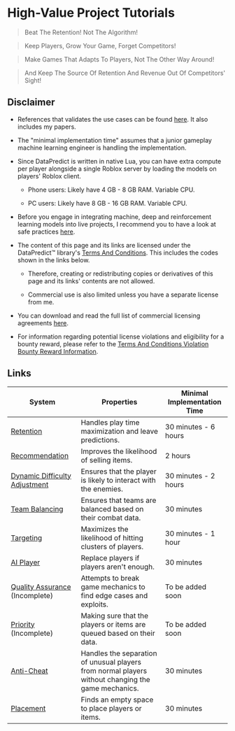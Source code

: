 # High-Value Project Tutorials

> Beat The Retention! Not The Algorithm! 

> Keep Players, Grow Your Game, Forget Competitors! 

> Make Games That Adapts To Players, Not The Other Way Around!

> And Keep The Source Of Retention And Revenue Out Of Competitors' Sight!

## Disclaimer

* References that validates the use cases can be found [here](HighValueProjectTutorials/References.md). It also includes my papers.

* The "minimal implementation time" assumes that a junior gameplay machine learning engineer is handling the implementation.

* Since DataPredict is written in native Lua, you can have extra compute per player alongside a single Roblox server by loading the models on players' Roblox client.

  * Phone users: Likely have 4 GB - 8 GB RAM. Variable CPU.
 
  * PC users: Likely have 8 GB - 16 GB RAM. Variable CPU.

* Before you engage in integrating machine, deep and reinforcement learning models into live projects, I recommend you to have a look at safe practices [here](HighValueProjectTutorials/SafePracticesForLiveProjects.md).

* The content of this page and its links are licensed under the DataPredict™ library's [Terms And Conditions](TermsAndConditions.md). This includes the codes shown in the links below.

  * Therefore, creating or redistributing copies or derivatives of this page and its links' contents are not allowed.

  * Commercial use is also limited unless you have a separate license from me.
  
* You can download and read the full list of commercial licensing agreements [here](https://github.com/AqwamCreates/DataPredict/blob/main/docs/DataPredictLibrariesLicensingAgreements.md).

* For information regarding potential license violations and eligibility for a bounty reward, please refer to the [Terms And Conditions Violation Bounty Reward Information](TermsAndConditionsViolationBountyRewardInformation.md).

## Links

| System                                                                                           | Properties                                                                                         | Minimal Implementation Time |
|--------------------------------------------------------------------------------------------------|----------------------------------------------------------------------------------------------------|-----------------------------|
| [Retention](HighValueProjectTutorials/RetentionSystems.md)                                       | Handles play time maximization and leave predictions.                                              | 30 minutes - 6 hours       |
| [Recommendation](HighValueProjectTutorials/RecommendationSystems.md)                             | Improves the likelihood of selling items.                                                          | 2 hours                   |
| [Dynamic Difficulty Adjustment](HighValueProjectTutorials/DynamicDifficultyAdjustmentSystems.md) | Ensures that the player is likely to interact with the enemies.                                    | 30 minutes - 2 hours       |
| [Team Balancing](HighValueProjectTutorials/TeamBalancingSystems.md)                              | Ensures that teams are balanced based on their combat data.                                        | 30 minutes                 |
| [Targeting](HighValueProjectTutorials/TargetingSystems.md)                                       | Maximizes the likelihood of hitting clusters of players.                                           | 30 minutes - 1 hour        |
| [AI Player](HighValueProjectTutorials/AIPlayerSystems.md)                                        | Replace players if players aren't enough.                                                          | 30 minutes                 |
| [Quality Assurance](HighValueProjectTutorials/QualityAssurance.md) (Incomplete)                  | Attempts to break game mechanics to find edge cases and exploits.                                  | To be added soon           |
| [Priority](HighValueProjectTutorials/PrioritySystems.md) (Incomplete)                            | Making sure that the players or items are queued based on their data.                              | To be added soon           |
| [Anti-Cheat](HighValueProjectTutorials/AntiCheatSystems.md)                                      | Handles the separation of unusual players from normal players without changing the game mechanics. | 30 minutes                 |
| [Placement](HighValueProjectTutorials/PlacementSystems.md)                                       | Finds an empty space to place players or items.                                                    | 30 minutes                 |
